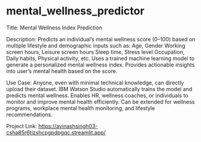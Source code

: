 # mental_wellness_predictor
Title: Mental Wellness Index Prediction

Description: Predicts an individual’s mental wellness score (0–100) based on multiple lifestyle and demographic inputs such as:
  Age, Gender
  Working screen hours, Leisure screen hours
  Sleep time, Stress level
  Occupation, Daily habits, Physical activity, etc.
Uses a trained machine learning model to generate a personalized mental wellness index.
Provides actionable insights into user’s mental health based on the score.

Use Case:
  Anyone, even with minimal technical knowledge, can directly upload their dataset.
  IBM Watson Studio automatically trains the model and predicts mental wellness.
  Enables HR, wellness coaches, or individuals to monitor and improve mental health efficiently.
  Can be extended for wellness programs, workplace mental health monitoring, and lifestyle recommendations.

Project Link: https://avinashsingh03-csha85r6tjzshcpgpdpgqc.streamlit.app/
